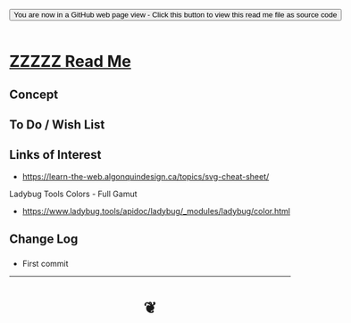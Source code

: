 <span style=display:none; >[You are now in a GitHub source code view - click this link to view Read Me file as a web page]( https://jaanga.github.io/#cookbook-html/examples/xxxxx/README.md "View file as a web page." ) </span>


<div><input type=button class = 'btn btn-secondary btn-sm' onclick="window.location.href='https://github.com/jaanga/jaanga.github.io/tree/master/cookbook-threejs/examples/xxxxx/README.md'";
value='You are now in a GitHub web page view - Click this button to view this read me file as source code' ></div>

<br>

# [ZZZZZ Read Me]( #xxxxxx/README.md )

<!--
<iframe src=https://jaanga.github.io/#cookbook/examples/xxxxxx/xxxxxx.html width=100% height=500px >Iframes are not viewable in GitHub source code view</iframe>
_basic-html.html_

## Full Screen: [ZZZZZ]( https://jaanga.github.io/cookbook/examples/xxxxxx/xxxxxx.html )
-->


## Concept


## To Do / Wish List


## Links of Interest

* https://learn-the-web.algonquindesign.ca/topics/svg-cheat-sheet/

Ladybug Tools Colors - Full Gamut

* https://www.ladybug.tools/apidoc/ladybug/_modules/ladybug/color.html

## Change Log

###

* First commit

***

# <center title="hello!" ><a href=javascript:window.scrollTo(0,0); style=text-decoration:none; > ❦ </a></center>

